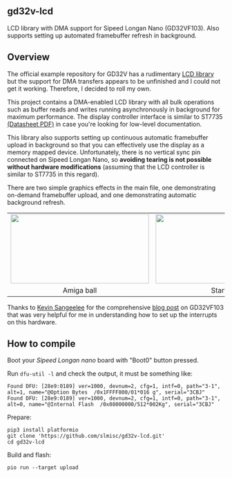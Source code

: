 ## gd32v-lcd

LCD library with DMA support for Sipeed Longan Nano (GD32VF103). Also supports setting up automated framebuffer refresh in background.

## Overview

The official example repository for GD32V has a rudimentary [LCD library](https://github.com/sipeed/Longan_GD32VF_examples/blob/master/gd32v_lcd/src/lcd/lcd.c) but the support for DMA transfers appears to be unfinished and I could not get it working. Therefore, I decided to roll my own.

This project contains a DMA-enabled LCD library with all bulk operations such as buffer reads and writes running asynchronously in background for maximum performance. The display controller interface is similar to ST7735 [(Datasheet PDF)](https://www.displayfuture.com/Display/datasheet/controller/ST7735.pdf) in case you're looking for low-level documentation.

This library also supports setting up continuous automatic framebuffer upload in background so that you can effectively use the display as a memory mapped device. Unfortunately, there is no vertical sync pin connected on Sipeed Longan Nano, so **avoiding tearing is not possible without hardware modifications** (assuming that the LCD controller is similar to ST7735 in this regard).

There are two simple graphics effects in the main file, one demonstrating on-demand framebuffer upload, and one demonstrating automatic background refresh.

<table style="text-align:center;border:none;">
<tbody>
<tr style="border:none;background-color:initial">
<td style="border:none"><img width="320" height="160" src="https://user-images.githubusercontent.com/60066031/72683258-73501400-3ade-11ea-9001-f4994a55cb39.gif"></td>
<td style="border:none"><img width="320" height="160" src="https://user-images.githubusercontent.com/60066031/72683259-73501400-3ade-11ea-946c-7aa0a31ada32.gif"></td>
</tr>
<tr style="border:none;background-color:initial">
<td style="border:none">Amiga ball</td>
<td style="border:none">Starfield</td>
</tr>
</tbody>
</table>

Thanks to [Kevin Sangeelee](https://github.com/Kevin-Sangeelee) for the comprehensive [blog post](https://www.susa.net/wordpress/2019/10/longan-nano-gd32vf103) on GD32VF103 that was very helpful for me in understanding how to set up the interrupts on this hardware.

## How to compile

Boot your _Sipeed Longan nano_ board with "Boot0" button pressed.

Run `dfu-util -l` and check the output, it must be something like:

```
Found DFU: [28e9:0189] ver=1000, devnum=2, cfg=1, intf=0, path="3-1", alt=1, name="@Option Bytes  /0x1FFFF800/01*016 g", serial="3CBJ"
Found DFU: [28e9:0189] ver=1000, devnum=2, cfg=1, intf=0, path="3-1", alt=0, name="@Internal Flash  /0x08000000/512*002Kg", serial="3CBJ"
```

Prepare:

```shell
pip3 install platformio
git clone 'https://github.com/slmisc/gd32v-lcd.git'
cd gd32v-lcd
```

Build and flash:

```shell
pio run --target upload
```
